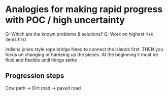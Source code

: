 # Analogies for making rapid progress with POC / high uncertainty


Q: Which are the known problems & solutions?
Q: Work on highest risk items first

Indiana jones style rope bridge
Need to connect the islands first. THEN you focus on changing or hardeing up the pieces. 
At the beginning it must be fluid and flexible until things settle 






## Progression steps
Cow path -> Dirt road -> paved road
